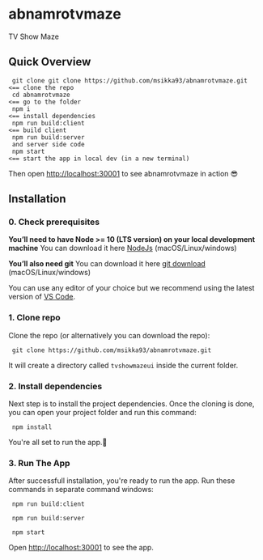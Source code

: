 # abnamrotvmaze
TV Show Maze

## Quick Overview

```
 git clone git clone https://github.com/msikka93/abnamrotvmaze.git                     <== clone the repo
 cd abnamrotvmaze                                                                      <== go to the folder
 npm i                                                                                   <== install dependencies
 npm run build:client                                                                    <== build client 
 npm run build:server
 and server side code 
 npm start                                                                               <== start the app in local dev (in a new terminal)
```
Then open [http://localhost:30001](http://localhost:30001) to see abnamrotvmaze in action 😎

## Installation

### 0. Check prerequisites

**You’ll need to have Node >= 10 (LTS version) on your local development machine** You can download it here [NodeJs](https://nodejs.org/en/) (macOS/Linux/windows)

**You’ll also need git** You can download it here [git download](https://git-scm.com/downloads) (macOS/Linux/windows) 

You can use any editor of your choice but we recommend using the latest version of [VS Code](https://code.visualstudio.com).

### 1. Clone repo

Clone the repo (or alternatively you can download the repo):

```
 git clone https://github.com/msikka93/abnamrotvmaze.git
```

It will create a directory called `tvshowmazeui` inside the current folder.<br>

### 2. Install dependencies

Next step is to install the project dependencies.
Once the cloning is done, you can open your project folder and run this command:

```
 npm install
```

You're all set to run the app.👏

### 3. Run The App
After successfull installation, you're ready to run the app. Run these commands in separate command windows:

```
 npm run build:client
```
```
 npm run build:server
```

```
 npm start
```

Open [http://localhost:30001](http://localhost:30001) to see the app.
